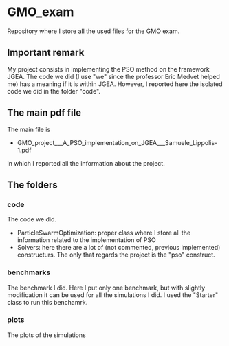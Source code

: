 # GMO_exam
Repository where I store all the used files for the GMO exam.

## Important remark
My project consists in implementing the PSO method on the framework JGEA. 
The code we did (I use "we" since the professor Eric Medvet helped me) has a meaning if it is within JGEA.
However, I reported here the isolated code we did in the folder "code".

## The main pdf file
The main file is 
* GMO_project___A_PSO_implementation_on_JGEA___Samuele_Lippolis-1.pdf
  
in which I reported all the information about the project.

## The folders
### code
The code we did.
* ParticleSwarmOptimization: proper class where I store all the information related to the implementation of PSO
* Solvers: here there are a lot of (not commented, previous implemented) constructurs. The only that regards the project is the "pso" construct. 
### benchmarks 
The benchmark I did. 
Here I put only one benchmark, but with slightly modification it can be used for all the simulations I did.
I used the "Starter" class to run this benchamrk.
### plots
The plots of the simulations
